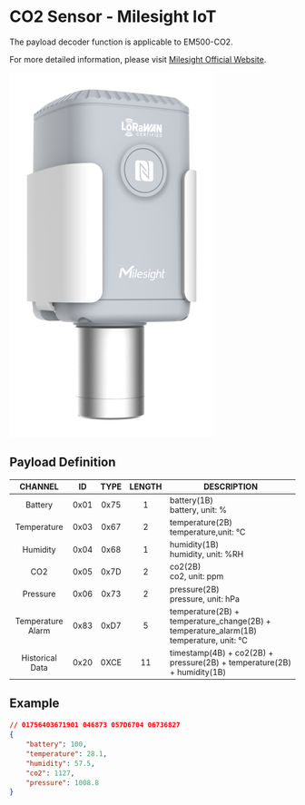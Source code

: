 # CO2 Sensor - Milesight IoT

The payload decoder function is applicable to EM500-CO2.

For more detailed information, please visit [Milesight Official Website](https://www.milesight.com/iot/product/lorawan-sensor/em500-co2).

![EM500-CO2](EM500-CO2.png)

## Payload Definition

|      CHANNEL      |  ID  | TYPE | LENGTH | DESCRIPTION                                                                               |
| :---------------: | :--: | :--: | :----: | ----------------------------------------------------------------------------------------- |
|      Battery      | 0x01 | 0x75 |   1    | battery(1B)<br/>battery, unit: %                                                          |
|    Temperature    | 0x03 | 0x67 |   2    | temperature(2B)<br/>temperature,unit: ℃                                                   |
|     Humidity      | 0x04 | 0x68 |   1    | humidity(1B)<br/>humidity, unit: %RH                                                      |
|        CO2        | 0x05 | 0x7D |   2    | co2(2B)<br/>co2, unit: ppm                                                                |
|     Pressure      | 0x06 | 0x73 |   2    | pressure(2B)<br/>pressure, unit: hPa                                                      |
| Temperature Alarm | 0x83 | 0xD7 |   5    | temperature(2B) + temperature_change(2B) + temperature_alarm(1B)<br/>temperature, unit: ℃ |
|  Historical Data  | 0x20 | 0XCE |   11   | timestamp(4B) + co2(2B) + pressure(2B) + temperature(2B) + humidity(1B)                   |

## Example

```json
// 01756403671901 046873 057D6704 06736827
{
    "battery": 100,
    "temperature": 28.1,
    "humidity": 57.5,
    "co2": 1127,
    "pressure": 1008.8
}
```
